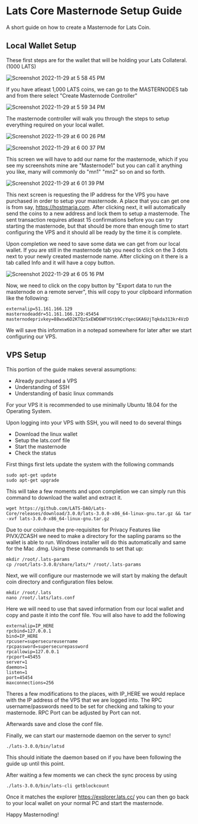 
# Lats Core Masternode Setup Guide

A short guide on how to create a Masternode for Lats Coin.

## Local Wallet Setup

These first steps are for the wallet that will be holding your Lats Collateral. (1000 LATS)

![Screenshot 2022-11-29 at 5 58 45 PM](https://user-images.githubusercontent.com/45834289/204674706-be64289f-ce64-4b48-bfd5-b7c87c1ca6bb.png)

If you have atleast 1,000 LATS coins, we can go to the MASTERNODES tab and from there select "Create Masternode Controller"

![Screenshot 2022-11-29 at 5 59 34 PM](https://user-images.githubusercontent.com/45834289/204674816-e02bcf3e-5db8-4225-a5f7-07852429fc04.png)

The masternode controller will walk you through the steps to setup everything required on your local wallet.

![Screenshot 2022-11-29 at 6 00 26 PM](https://user-images.githubusercontent.com/45834289/204674952-031e46fe-51ac-4e4b-9316-41e8c1291c31.png)

![Screenshot 2022-11-29 at 6 00 37 PM](https://user-images.githubusercontent.com/45834289/204674976-4212541c-fa62-48a3-a1df-e05367915955.png)

This screen we will have to add our name for the masternode, which if you see my screenshots mine are "Masternode1" but you can call it anything you like, many will commonly do "mn1" "mn2" so on and so forth.

![Screenshot 2022-11-29 at 6 01 39 PM](https://user-images.githubusercontent.com/45834289/204675068-e83bafde-5525-4465-973a-3d3d771f68f3.png)

This next screen is requesting the IP address for the VPS you have purchased in order to setup your masternode. A place that you can get one is from say, https://hostmaria.com. After clicking next, it will automatically send the coins to a new address and lock them to setup a masternode. The sent transaction requires atleast 15 confirmations before you can try starting the masternode, but that should be more than enough time to start configuring the VPS and it should all be ready by the time it is complete.

Upon completion we need to save some data we can get from our local wallet. If you are still in the masternode tab you need to click on the 3 dots next to your newly created masternode name. After clicking on it there is a tab called Info and it will have a copy button.


![Screenshot 2022-11-29 at 6 05 16 PM](https://user-images.githubusercontent.com/45834289/204675446-8a13d741-a733-4394-9627-a29e203d8830.png)

Now, we need to click on the copy button by "Export data to run the masternode on a remote server", this will copy to your clipboard information like the following:

```masternode=1
externalip=51.161.166.129
masternodeaddr=51.161.166.129:45454
masternodeprivkey=88wsw6D2KTQzSxEWD6WFYGtb9CcYqecGKA6UjTqkda313kr4VzD
```

We will save this information in a notepad somewhere for later after we start configuring our VPS.

## VPS Setup

This portion of the guide makes several assumptions:
- Already purchased a VPS
- Understanding of SSH
- Understanding of basic linux commands

For your VPS it is recommended to use minimally Ubuntu 18.04 for the Operating System.

Upon logging into your VPS with SSH, you will need to do several things

- Download the linux wallet
- Setup the lats.conf file
- Start the masternode
- Check the status

First things first lets update the system with the following commands
```
sudo apt-get update
sudo apt-get upgrade
```
This will take a few moments and upon completion we can simply run this command to download the wallet and extract it.
```
wget https://github.com/LATS-DAO/Lats-Core/releases/download/3.0.0/lats-3.0.0-x86_64-linux-gnu.tar.gz && tar -xvf lats-3.0.0-x86_64-linux-gnu.tar.gz
```
Due to our coinhave the pre-requisites for Privacy Features like PIVX/ZCASH we need to make a directory for the sapling params so the wallet is able to run. Windows installer will do this automatically and same for the Mac .dmg.
Using these commands to set that up:
```
mkdir /root/.lats-params
cp /root/lats-3.0.0/share/lats/* /root/.lats-params
```
Next, we will configure our masternode we will start by making the default coin directory and configuration files below.
```
mkdir /root/.lats
nano /root/.lats/lats.conf
```
Here we will need to use that saved information from our local wallet and copy and paste it into the conf file.
You will also have to add the following
```
externalip=IP_HERE
rpcbind=127.0.0.1
bind=IP_HERE
rpcuser=supersecureusername
rpcpassword=supersecurepassword
rpcallowip=127.0.0.1
rpcport=45455
server=1
daemon=1
listen=1
port=45454
maxconnections=256
```
Theres a few modifications to the places, with IP_HERE we would replace with the IP address of the VPS that we are logged into. The RPC username/passwords need to be set for checking and talking to your masternode. RPC Port can be adjusted by Port can not.

Afterwards save and close the conf file.

Finally, we can start our masternode daemon on the server to sync!
```
./lats-3.0.0/bin/latsd 
```
This should initiate the daemon based on if you have been following the guide up until this point.

After waiting a few moments we can check the sync process by using
```
./lats-3.0.0/bin/lats-cli getblockcount
```
Once it matches the explorer https://explorer.lats.cc/ you can then go back to your local wallet on your normal PC and start the masternode.

Happy Masternoding!




